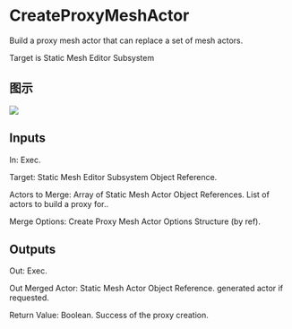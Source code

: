 # CreateProxyMeshActor

Build a proxy mesh actor that can replace a set of mesh actors.

Target is Static Mesh Editor Subsystem

## 图示

![]($-20221218-18484672.png)

## Inputs

In: Exec.

Target: Static Mesh Editor Subsystem Object Reference.

Actors to Merge: Array of Static Mesh Actor Object References. List of actors to build a proxy for..

Merge Options: Create Proxy Mesh Actor Options Structure (by ref).  

## Outputs

Out: Exec.

Out Merged Actor: Static Mesh Actor Object Reference. generated actor if requested.

Return Value: Boolean. Success of the proxy creation.

